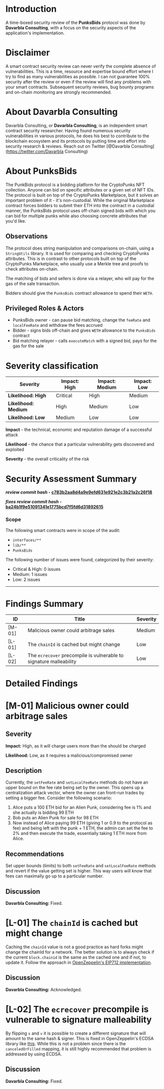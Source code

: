 # Introduction

A time-boxed security review of the **PunksBids** protocol was done by **Davarbla Consulting**, with a focus on the security aspects of the application's implementation.

# Disclaimer

A smart contract security review can never verify the complete absence of vulnerabilities. This is a time, resource and expertise bound effort where I try to find as many vulnerabilities as possible. I can not guarantee 100% security after the review or even if the review will find any problems with your smart contracts. Subsequent security reviews, bug bounty programs and on-chain monitoring are strongly recommended.

# About **Davarbla Consulting**

 Davarbla Consulting, or **Davarbla Consulting**, is an independent smart contract security researcher. Having found numerous security vulnerabilities in various protocols, he does his best to contribute to the blockchain ecosystem and its protocols by putting time and effort into security research & reviews. Reach out on Twitter [@Davarbla Consulting](https://twitter.com/Davarbla Consulting)

# About **PunksBids**

The PunkBids protocol is a bidding platform for the CryptoPunks NFT collection. Anyone can bid on specific attributes or a given set of NFT IDs. The protocol is built on top of the CryptoPunks Marketplace, but it solves an important problem of it - it's non-custodial. While the original Marketplace contract forces bidders to submit their ETH into the contract in a custodial manner, the PunksBids protocol uses off-chain signed bids with which you can bid for multiple punks while also choosing concrete attributes that you'd like.

## Observations

The protocol does string manipulation and comparisons on-chain, using a `StringUtils` library. It is used for comparing and checking CryptoPunks attributes. This is in contrast to other protocols built on top of the CryptoPunks Marketplace, who usually use a Merkle tree and proofs to check attributes on-chain.

The matching of bids and sellers is done via a relayer, who will pay for the gas of the sale transaction.

Bidders should give the `PunksBids` contract allowance to spend their `WETH`.

## Privileged Roles & Actors

- PunksBids owner - can pause bid matching, change the `feeRate` and `localFeeRate` and withdraw the fees accrued
- Bidder - signs bids off-chain and gives `WETH` allowance to the `PunksBids` contract
- Bid matching relayer - calls `executeMatch` with a signed bid, pays for the gas for the sale

# Severity classification

| Severity               | Impact: High | Impact: Medium | Impact: Low |
| ---------------------- | ------------ | -------------- | ----------- |
| **Likelihood: High**   | Critical     | High           | Medium      |
| **Likelihood: Medium** | High         | Medium         | Low         |
| **Likelihood: Low**    | Medium       | Low            | Low         |

**Impact** - the technical, economic and reputation damage of a successful attack

**Likelihood** - the chance that a particular vulnerability gets discovered and exploited

**Severity** - the overall criticality of the risk

# Security Assessment Summary

**_review commit hash_ - [c783b2aa8d4a9e9efd631e921e2c3b21a2c26f18](https://github.com/datschill/PunksBidsSolidity/tree/c783b2aa8d4a9e9efd631e921e2c3b21a2c26f18)**

**_fixes review commit hash_ - [ba24b1f9e51091341e1775bcd7f5fd6d31892615](https://github.com/HoodLabs/PunksBidsSolidity/tree/ba24b1f9e51091341e1775bcd7f5fd6d31892615)**

### Scope

The following smart contracts were in scope of the audit:

- `interfaces/**`
- `lib/**`
- `PunksBids`

The following number of issues were found, categorized by their severity:

- Critical & High: 0 issues
- Medium: 1 issues
- Low: 2 issues

---

# Findings Summary

| ID     | Title                                                              | Severity |
| ------ | ------------------------------------------------------------------ | -------- |
| [M-01] | Malicious owner could arbitrage sales                              | Medium   |
| [L-01] | The `chainId` is cached but might change                           | Low      |
| [L-02] | The `ecrecover` precompile is vulnerable to signature malleability | Low      |

# Detailed Findings

# [M-01] Malicious owner could arbitrage sales

## Severity

**Impact:**
High, as it will charge users more than the should be charged

**Likelihood:**
Low, as it requires a malicious/compromised owner

## Description

Currently, the `setFeeRate` and `setLocalFeeRate` methods do not have an upper bound on the fee rate being set by the owner. This opens up a centralization attack vector, where the owner can front-run trades by setting a bigger fee. Consider the following scenario:

1. Alice puts a 100 ETH bid for an Alien Punk, considering fee is 1% and she actually is bidding 99 ETH
2. Bob puts an Alien Punk for sale for 98 ETH
3. Now instead of Alice paying 99 ETH (giving 1 or 0.9 to the protocol as fee) and being left with the punk + 1 ETH, the admin can set the fee to 2% and then execute the trade, essentially taking 1 ETH more from Alice.

## Recommendations

Set upper bounds (limits) to both `setFeeRate` and `setLocalFeeRate` methods and revert if the value getting set is higher. This way users will know that fees can maximally go up to a particular number.

## Discussion

**Davarbla Consulting:** Fixed.

# [L-01] The `chainId` is cached but might change

Caching the `chainId` value is not a good practice as hard forks might change the chainId for a network. The better solution is to always check if the current `block.chainid` is the same as the cached one and if not, to update it. Follow the approach in [OpenZeppelin's EIP712 implementation](https://github.com/OpenZeppelin/openzeppelin-contracts/blob/2271e2c58d007894c5fe23c4f03a95f645ac9175/contracts/utils/cryptography/EIP712.sol#L81-L87).

## Discussion

**Davarbla Consulting:** Acknowledged.

# [L-02] The `ecrecover` precompile is vulnerable to signature malleability

By flipping `s` and `v` it is possible to create a different signature that will amount to the same hash & signer. This is fixed in OpenZeppelin's ECDSA library like [this](https://github.com/OpenZeppelin/openzeppelin-contracts/blob/dfef6a68ee18dbd2e1f5a099061a3b8a0e404485/contracts/utils/cryptography/ECDSA.sol#L125-L136). While this is not a problem since there is the `canceledOrFilled` mapping, it is still highly recommended that problem is addressed by using ECDSA.

## Discussion

**Davarbla Consulting:** Fixed.
